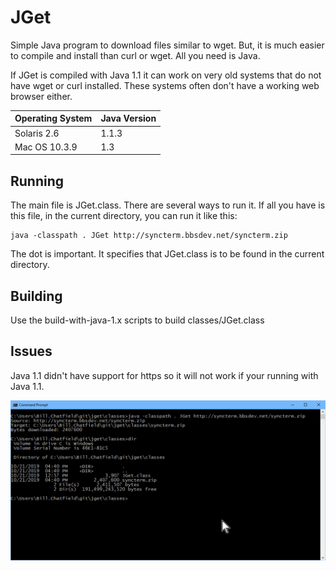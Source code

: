 # JGet

Simple Java program to download files similar to wget. But, it is much easier to compile and install than curl or wget.
All you need is Java.

If JGet is compiled with Java 1.1 it can work on very old systems that do not have wget or curl installed. These
systems often don't have a working web browser either.

| Operating System | Java Version |
|------------------|--------------|
| Solaris 2.6      | 1.1.3        |
| Mac OS 10.3.9    | 1.3          |

## Running

The main file is JGet.class. There are several ways to run it. If all you have is this file, in the current directory,
you can run it like this:

    java -classpath . JGet http://syncterm.bbsdev.net/syncterm.zip 
   
The dot is important. It specifies that JGet.class is to be found in the current directory.

## Building

Use the build-with-java-1.x scripts to build classes/JGet.class

## Issues

Java 1.1 didn't have support for https so it will not work if your running with Java 1.1.

![Screenshot](screenshot-win10.png)